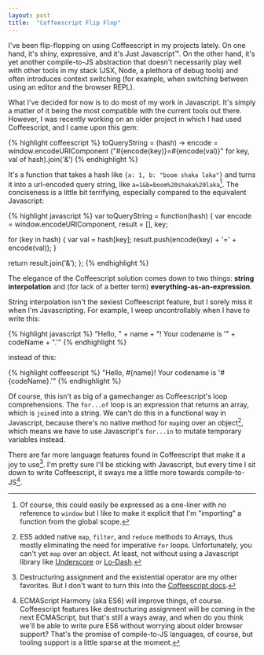 ```yaml
---
layout: post
title:  "Coffeescript Flip Flop"
---
```


I've been flip-flopping on using Coffeescript in my projects lately. On one hand, it's shiny, expressive, and it's Just Javascript&trade;. On the other hand, it's yet another compile-to-JS abstraction that doesn't necessarily play well with other tools in my stack (JSX, Node, a plethora of debug tools) and often introduces context switching (for example, when switching between using an editor and the browser REPL).

What I've decided for now is to do most of my work in Javascript. It's simply a matter of it being the most compatible with the current tools out there. However, I was recently working on an older project in which I had used Coffeescript, and I came upon this gem:

{% highlight coffeescript %}
toQueryString = (hash) ->
  encode = window.encodeURIComponent
  ("#{encode(key)}=#{encode(val)}" for key, val of hash).join('&')
{% endhighlight %}

It's a function that takes a hash like `{a: 1, b: "boom shaka laka"}` and turns it into a url-encoded query string, like `a=1&b=boom%20shaka%20laka`[^global]. The conciseness is a little bit terrifying, especially compared to the equivalent Javascript:

{% highlight javascript %}
var toQueryString = function(hash) {
  var encode = window.encodeURIComponent,
    result = [],
    key;

  for (key in hash) {
    var val = hash[key];
    result.push(encode(key) + '=' + encode(val));
  }

  return result.join('&');
};
{% endhighlight %}

The elegance of the Coffeescript solution comes down to two things: **string interpolation** and (for lack of a better term) **everything-as-an-expression**.

String interpolation isn't the sexiest Coffeescript feature, but I sorely miss it when I'm Javascripting. For example, I weep uncontrollably when I have to write this:

{% highlight javascript %}
"Hello, " + name + "! Your codename is '" + codeName + ".'"
{% endhighlight %}

instead of this:

{% highlight coffeescript %}
"Hello, #{name}! Your codename is '#{codeName}.'"
{% endhighlight %}

Of course, this isn't as big of a gamechanger as Coffeescript's loop comprehensions. The `for...of` loop is an expression that returns an array, which is `join`ed into a string. We can't do this in a functional way in Javascript, because there's no native method for `map`ing over an object[^arrays], which means we have to use Javascript's `for...in` to mutate temporary variables instead.

There are far more language features found in Coffeescript that make it a joy to use[^favs]. I'm pretty sure I'll be sticking with Javascript, but every time I sit down to write Coffeescript, it sways me a little more towards compile-to-JS[^es6].

[^global]: Of course, this could easily be expressed as a one-liner with no reference to `window` but I like to make it explicit that I'm "importing" a function from the global scope.

[^arrays]: ES5 added native `map`, `filter`, and `reduce` methods to Arrays, thus mostly eliminating the need for imperative `for` loops. Unfortunately, you can't yet `map` over an object. At least, not without using a Javascript library like [Underscore](http://underscorejs.org/) or [Lo-Dash](http://lodash.com/).

[^favs]: Destructuring assignment and the existential operator are my other favorites. But I don't want to turn this into the [Coffeescript docs](http://coffeescript.org/).

[^es6]: ECMAScript Harmony (aka ES6) will improve things, of course. Coffeescript features like destructuring assignment will be coming in the next ECMAScript, but that's still a ways away, and when do you think we'll be able to write pure ES6 without worrying about older browser support? That's the promise of compile-to-JS languages, of course, but tooling support is a little sparse at the moment.
